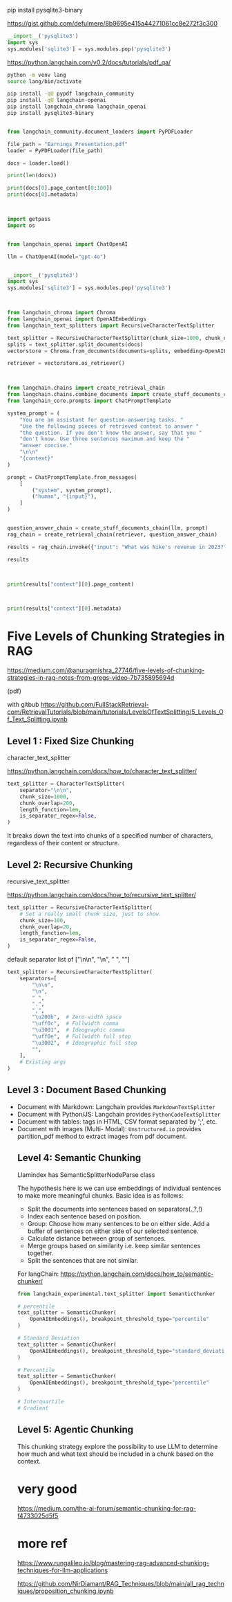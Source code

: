 pip install pysqlite3-binary


https://gist.github.com/defulmere/8b9695e415a44271061cc8e272f3c300

```py
__import__('pysqlite3')
import sys
sys.modules['sqlite3'] = sys.modules.pop('pysqlite3')

```



https://python.langchain.com/v0.2/docs/tutorials/pdf_qa/


```sh
python -m venv lang
source lang/bin/activate

pip install -qU pypdf langchain_community
pip install -qU langchain-openai
pip install langchain_chroma langchain_openai
pip install pysqlite3-binary
```


```py

from langchain_community.document_loaders import PyPDFLoader

file_path = "Earnings_Presentation.pdf"
loader = PyPDFLoader(file_path)

docs = loader.load()

print(len(docs))

print(docs[0].page_content[0:100])
print(docs[0].metadata)



import getpass
import os


from langchain_openai import ChatOpenAI

llm = ChatOpenAI(model="gpt-4o")


__import__('pysqlite3')
import sys
sys.modules['sqlite3'] = sys.modules.pop('pysqlite3')



from langchain_chroma import Chroma
from langchain_openai import OpenAIEmbeddings
from langchain_text_splitters import RecursiveCharacterTextSplitter

text_splitter = RecursiveCharacterTextSplitter(chunk_size=1000, chunk_overlap=200)
splits = text_splitter.split_documents(docs)
vectorstore = Chroma.from_documents(documents=splits, embedding=OpenAIEmbeddings())

retriever = vectorstore.as_retriever()



from langchain.chains import create_retrieval_chain
from langchain.chains.combine_documents import create_stuff_documents_chain
from langchain_core.prompts import ChatPromptTemplate

system_prompt = (
    "You are an assistant for question-answering tasks. "
    "Use the following pieces of retrieved context to answer "
    "the question. If you don't know the answer, say that you "
    "don't know. Use three sentences maximum and keep the "
    "answer concise."
    "\n\n"
    "{context}"
)

prompt = ChatPromptTemplate.from_messages(
    [
        ("system", system_prompt),
        ("human", "{input}"),
    ]
)


question_answer_chain = create_stuff_documents_chain(llm, prompt)
rag_chain = create_retrieval_chain(retriever, question_answer_chain)

results = rag_chain.invoke({"input": "What was Nike's revenue in 2023?"})

results



print(results["context"][0].page_content)



print(results["context"][0].metadata)

```





# Five Levels of Chunking Strategies in RAG
https://medium.com/@anuragmishra_27746/five-levels-of-chunking-strategies-in-rag-notes-from-gregs-video-7b735895694d

(pdf)

with gitbub
https://github.com/FullStackRetrieval-com/RetrievalTutorials/blob/main/tutorials/LevelsOfTextSplitting/5_Levels_Of_Text_Splitting.ipynb


## Level 1 : Fixed Size Chunking
character_text_splitter

https://python.langchain.com/docs/how_to/character_text_splitter/

```py
text_splitter = CharacterTextSplitter(
    separator="\n\n",
    chunk_size=1000,
    chunk_overlap=200,
    length_function=len,
    is_separator_regex=False,
)
```

It breaks down the text into chunks of a specified number of characters, regardless of their content or structure.


## Level 2: Recursive Chunking
recursive_text_splitter

https://python.langchain.com/docs/how_to/recursive_text_splitter/

```py
text_splitter = RecursiveCharacterTextSplitter(
    # Set a really small chunk size, just to show.
    chunk_size=100,
    chunk_overlap=20,
    length_function=len,
    is_separator_regex=False,
)

```
default separator list of ["\n\n", "\n", " ", ""] 

```py
text_splitter = RecursiveCharacterTextSplitter(
    separators=[
        "\n\n",
        "\n",
        " ",
        ".",
        ",",
        "\u200b",  # Zero-width space
        "\uff0c",  # Fullwidth comma
        "\u3001",  # Ideographic comma
        "\uff0e",  # Fullwidth full stop
        "\u3002",  # Ideographic full stop
        "",
    ],
    # Existing args
)

```


## Level 3 : Document Based Chunking
- Document with Markdown: Langchain provides `MarkdownTextSplitter`
- Document with Python/JS: Langchain provides `PythonCodeTextSplitter`
- Document with tables: <table> tags in HTML, CSV format separated by ';', etc.
- Document with images (Multi- Modal): `Unstructured.io` provides partition_pdf method to extract images from pdf document.


## Level 4: Semantic Chunking
Llamindex has SemanticSplitterNodeParse class

The hypothesis here is we can use embeddings of individual sentences to make more meaningful chunks. Basic idea is as follows:

- Split the documents into sentences based on separators(.,?,!)
- Index each sentence based on position.
- Group: Choose how many sentences to be on either side. Add a buffer of sentences on either side of our selected sentence.
- Calculate distance between group of sentences.
- Merge groups based on similarity i.e. keep similar sentences together.
- Split the sentences that are not similar.


For langChain:
https://python.langchain.com/docs/how_to/semantic-chunker/


```py
from langchain_experimental.text_splitter import SemanticChunker

# percentile
text_splitter = SemanticChunker(
    OpenAIEmbeddings(), breakpoint_threshold_type="percentile"
)

# Standard Deviation
text_splitter = SemanticChunker(
    OpenAIEmbeddings(), breakpoint_threshold_type="standard_deviation"
)

# Percentile
text_splitter = SemanticChunker(
    OpenAIEmbeddings(), breakpoint_threshold_type="percentile"
)

# Interquartile
# Gradient

```

## Level 5: Agentic Chunking
This chunking strategy explore the possibility to use LLM to determine how much and what text should be included in a chunk based on the context.




# very good
https://medium.com/the-ai-forum/semantic-chunking-for-rag-f4733025d5f5


# more ref
https://www.rungalileo.io/blog/mastering-rag-advanced-chunking-techniques-for-llm-applications


https://github.com/NirDiamant/RAG_Techniques/blob/main/all_rag_techniques/proposition_chunking.ipynb


